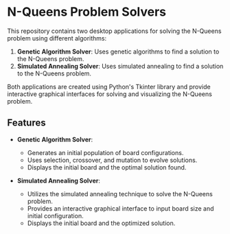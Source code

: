 # N-Queens Problem Solvers

This repository contains two desktop applications for solving the N-Queens problem using different algorithms:

1. **Genetic Algorithm Solver**: Uses genetic algorithms to find a solution to the N-Queens problem.
2. **Simulated Annealing Solver**: Uses simulated annealing to find a solution to the N-Queens problem.

Both applications are created using Python's Tkinter library and provide interactive graphical interfaces for solving and visualizing the N-Queens problem.

## Features

- **Genetic Algorithm Solver**:
  - Generates an initial population of board configurations.
  - Uses selection, crossover, and mutation to evolve solutions.
  - Displays the initial board and the optimal solution found.

- **Simulated Annealing Solver**:
  - Utilizes the simulated annealing technique to solve the N-Queens problem.
  - Provides an interactive graphical interface to input board size and initial configuration.
  - Displays the initial board and the optimized solution.

